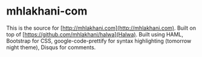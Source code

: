 mhlakhani-com
=============

This is the source for [http://mhlakhani.com](http://mhlakhani.com).
Built on top of [https://github.com/mhlakhani/halwa](Halwa).
Built using HAML, Bootstrap for CSS, google-code-prettify for syntax highlighting (tomorrow night theme), Disqus for comments.
